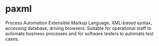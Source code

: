 paxml
=====

Process Automation Extensible Markup Language. XML-based syntax, accessing database, driving browsers. Suitable for operational staff to automate business processes and for software testers to automate test cases.
